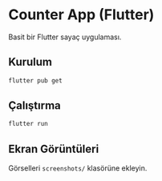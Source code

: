 # Counter App (Flutter)

Basit bir Flutter saya&#231; uygulamas&#305;.

## Kurulum
```bash
flutter pub get
```

## &#199;al&#305;&#351;t&#305;rma
```bash
flutter run
```

## Ekran G&#246;r&#252;nt&#252;leri
G&#246;rselleri `screenshots/` klas&#246;r&#252;ne ekleyin.